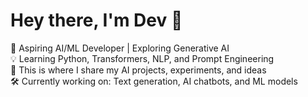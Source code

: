 
# Hey there, I'm Dev 👋

🚀 Aspiring AI/ML Developer | Exploring Generative AI  
💡 Learning Python, Transformers, NLP, and Prompt Engineering  
📂 This is where I share my AI projects, experiments, and ideas  
🛠️ Currently working on: Text generation, AI chatbots, and ML models  

<!--
**DevSolanki-works/DevSolanki-works** is a ✨ _special_ ✨ repository because its `README.md` (this file) appears on your GitHub profile.

Here are some ideas to get you started:

- 🔭 I’m currently working on ...
- 🌱 I’m currently learning ...
- 👯 I’m looking to collaborate on ...
- 🤔 I’m looking for help with ...
- 💬 Ask me about ...
- 📫 How to reach me: ...
- 😄 Pronouns: ...
- ⚡ Fun fact: ...
-->
